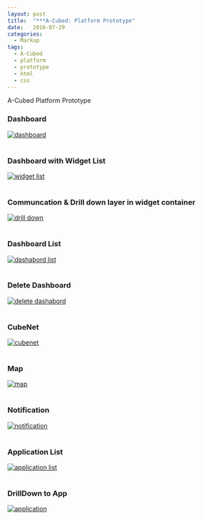```yaml
---
layout: post
title:  "***A-Cubed: Platform Prototype"
date:   2016-07-29
categories:
  - Markup
tags:
  - A-Cubed
  - platform
  - prototype
  - html
  - css
---
```


A-Cubed Platform Prototype

### Dashboard

<a href="{{ site.url }}/images/works/20160729/image-1.jpg"><img src="{{ site.url }}/images/works/20160729/image-1.jpg" alt="dashboard"></a>
<br>
<br>

### Dashboard with Widget List

<a href="{{ site.url }}/images/works/20160729/image-2.jpg"><img src="{{ site.url }}/images/works/20160729/image-2.jpg" alt="widget list"></a>
<br>
<br>

### Communcation & Drill down layer in widget container

<a href="{{ site.url }}/images/works/20160729/image-3.jpg"><img src="{{ site.url }}/images/works/20160729/image-3.jpg" alt="drill down"></a>
<br>
<br>

### Dashboard List

<a href="{{ site.url }}/images/works/20160729/image-4.jpg"><img src="{{ site.url }}/images/works/20160729/image-4.jpg" alt="dashabord list"></a>
<br>
<br>

### Delete Dashboard

<a href="{{ site.url }}/images/works/20160729/image-5.jpg"><img src="{{ site.url }}/images/works/20160729/image-5.jpg" alt="delete dashabord"></a>
<br>
<br>

### CubeNet

<a href="{{ site.url }}/images/works/20160729/image-6.jpg"><img src="{{ site.url }}/images/works/20160729/image-6.jpg" alt="cubenet"></a>
<br>
<br>

### Map

<a href="{{ site.url }}/images/works/20160729/image-7.jpg"><img src="{{ site.url }}/images/works/20160729/image-7.jpg" alt="map"></a>
<br>
<br>

### Notification

<a href="{{ site.url }}/images/works/20160729/image-8.jpg"><img src="{{ site.url }}/images/works/20160729/image-8.jpg" alt="notification"></a>
<br>
<br>

### Application List

<a href="{{ site.url }}/images/works/20160729/image-9.jpg"><img src="{{ site.url }}/images/works/20160729/image-9.jpg" alt="application list"></a>
<br>
<br>

### DrillDown to App

<a href="{{ site.url }}/images/works/20160729/image-10.jpg"><img src="{{ site.url }}/images/works/20160729/image-10.jpg" alt="application"></a>